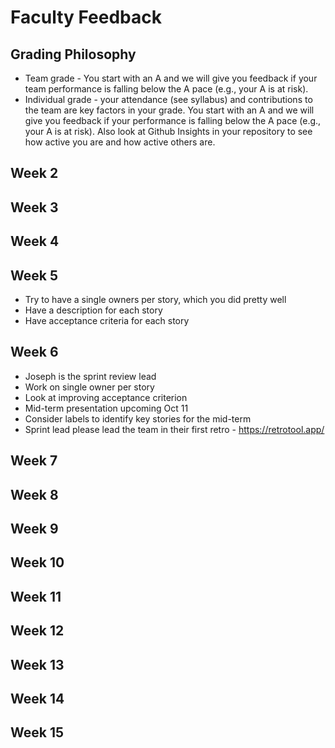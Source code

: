 # Faculty Feedback #

## Grading Philosophy ##
- Team grade - You start with an A and we will give you feedback if your team performance is falling below the A pace (e.g., your A is at risk).
- Individual grade - your attendance (see syllabus) and contributions to the team are key factors in your grade.  You start with an A and we will give you feedback if your performance is falling below the A pace (e.g., your A is at risk).  Also look at Github Insights in your repository to see how active you are and how active others are.

## Week 2 ##

## Week 3 ##

## Week 4 ##

## Week 5 ##
- Try to have a single owners per story, which you did pretty well
- Have a description for each story
- Have acceptance criteria for each story

## Week 6 ##
- Joseph is the sprint review lead
- Work on single owner per story
- Look at improving acceptance criterion
- Mid-term presentation upcoming Oct 11
- Consider labels to identify key stories for the mid-term
- Sprint lead please lead the team in their first retro - https://retrotool.app/

## Week 7 ##

## Week 8 ##

## Week 9 ##

## Week 10 ##

## Week 11 ##

## Week 12 ##

## Week 13 ##

## Week 14 ##

## Week 15 ##
